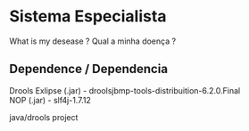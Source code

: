# Sistema Especialista
What is my desease ? Qual a minha doença ?

Dependence / Dependencia 
--------------------------------
Drools Exlipse (.jar) - droolsjbmp-tools-distribuition-6.2.0.Final<br>
NOP (.jar)            - slf4j-1.7.12

java/drools project
